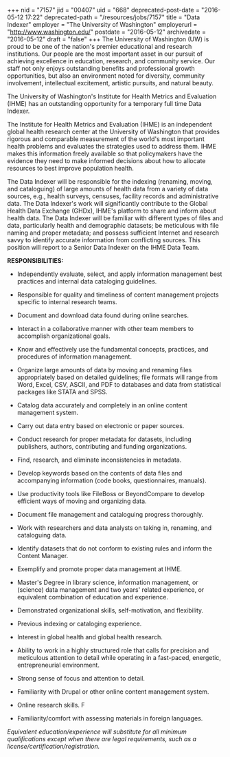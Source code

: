 +++
nid = "7157"
jid = "00407"
uid = "668"
deprecated-post-date = "2016-05-12 17:22"
deprecated-path = "/resources/jobs/7157"
title = "Data Indexer"
employer = "The University of Washington"
employerurl = "http://www.washington.edu/"
postdate = "2016-05-12"
archivedate = "2016-05-12"
draft = "false"
+++
The University of Washington (UW) is proud to be one of the nation's
premier educational and research institutions. Our people are the most
important asset in our pursuit of achieving excellence in education,
research, and community service. Our staff not only enjoys outstanding
benefits and professional growth opportunities, but also an environment
noted for diversity, community involvement, intellectual excitement,
artistic pursuits, and natural beauty.

The University of Washington's Institute for Health Metrics and
Evaluation (IHME) has an outstanding opportunity for a temporary full
time Data Indexer.

The Institute for Health Metrics and Evaluation (IHME) is an independent
global health research center at the University of Washington that
provides rigorous and comparable measurement of the world's most
important health problems and evaluates the strategies used to address
them. IHME makes this information freely available so that policymakers
have the evidence they need to make informed decisions about how to
allocate resources to best improve population health.

The Data Indexer will be responsible for the indexing (renaming, moving,
and cataloguing) of large amounts of health data from a variety of data
sources, e.g., health surveys, censuses, facility records and
administrative data. The Data Indexer's work will significantly
contribute to the Global Health Data Exchange (GHDx), IHME's platform to
share and inform about health data. The Data Indexer will be familiar
with different types of files and data, particularly health and
demographic datasets; be meticulous with file naming and proper
metadata; and possess sufficient Internet and research savvy to identify
accurate information from conflicting sources. This position will report
to a Senior Data Indexer on the IHME Data Team.

**RESPONSIBILITIES:**

-   Independently evaluate, select, and apply information management
    best practices and internal data cataloging guidelines.
-   Responsible for quality and timeliness of content management
    projects specific to internal research teams.
-   Document and download data found during online searches.
-   Interact in a collaborative manner with other team members to
    accomplish organizational goals.
-   Know and effectively use the fundamental concepts, practices, and
    procedures of information management.
-   Organize large amounts of data by moving and renaming files
    appropriately based on detailed guidelines; file formats will range
    from Word, Excel, CSV, ASCII, and PDF to databases and data from
    statistical packages like STATA and SPSS.
-   Catalog data accurately and completely in an online content
    management system.
-   Carry out data entry based on electronic or paper sources.
-   Conduct research for proper metadata for datasets, including
    publishers, authors, contributing and funding organizations.
-   Find, research, and eliminate inconsistencies in metadata.
-   Develop keywords based on the contents of data files and
    accompanying information (code books, questionnaires, manuals).
-   Use productivity tools like FileBoss or BeyondCompare to develop
    efficient ways of moving and organizing data.
-   Document file management and cataloguing progress thoroughly.
-   Work with researchers and data analysts on taking in, renaming, and
    cataloguing data.
-   Identify datasets that do not conform to existing rules and inform
    the Content Manager.
-   Exemplify and promote proper data management at IHME.
  
-   Master's Degree in library science, information management, or
    (science) data management and two years' related experience, or
    equivalent combination of education and experience.
-   Demonstrated organizational skills, self-motivation, and
    flexibility.
-   Previous indexing or cataloging experience.
-   Interest in global health and global health research.
-   Ability to work in a highly structured role that calls for precision
    and meticulous attention to detail while operating in a fast-paced,
    energetic, entrepreneurial environment.
-   Strong sense of focus and attention to detail.
-   Familiarity with Drupal or other online content management system.
-   Online research skills. F
-   Familiarity/comfort with assessing materials in foreign languages. 
     

*Equivalent education/experience will substitute for all minimum
qualifications except when there are legal requirements, such as a
license/certification/registration.*
